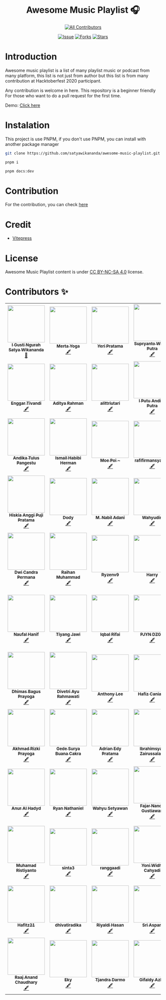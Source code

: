 <div align="center">

# Awesome Music Playlist 🎧

<!-- ALL-CONTRIBUTORS-BADGE:START - Do not remove or modify this section -->
[![All Contributors](https://img.shields.io/badge/all_contributors-84-orange.svg?style=flat-square)](#contributors-)
<!-- ALL-CONTRIBUTORS-BADGE:END -->

[![Issue](https://img.shields.io/github/issues/satyawikananda/your-fav-playlist)](https://img.shields.io/github/issues/satyawikananda/your-fav-playlist)
[![Forks](https://img.shields.io/github/forks/satyawikananda/your-fav-playlist)](https://img.shields.io/github/forks/satyawikananda/your-fav-playlist)
[![Stars](https://img.shields.io/github/stars/satyawikananda/your-fav-playlist)](https://img.shields.io/github/stars/satyawikananda/your-fav-playlist)

</div>

# Introduction
Awesome music playlist is a list of many playlist music or podcast from many platform, this list is not just from author but this list is from many contribution at Hacktoberfest 2020 participant.

Any contribution is welcome in here. This repository is a beginner friendly For those who want to do a pull request for the first time.

Demo: [Click here](https://awesome-music-playlist.vercel.app/)

# Instalation
This project is use PNPM, if you don't use PNPM, you can install with another package manager
```bash
git clone https://github.com/satyawikananda/awesome-music-playlist.git
```

```bash
pnpm i
```

```bash
pnpm docs:dev
```

# Contribution
For the contribution, you can check [here](https://awesome-music-playlist.vercel.app/contribution.html)

# Credit

* [Vitepress](https://vitepress.vuejs.org/)

# License
Awesome Music Playlist content is under [CC BY-NC-SA 4.0](https://creativecommons.org/licenses/by-nc-sa/4.0/) license.

# Contributors ✨

<!-- ALL-CONTRIBUTORS-LIST:START - Do not remove or modify this section -->
<!-- prettier-ignore-start -->
<!-- markdownlint-disable -->
<table>
  <tr>
    <td align="center"><a href="https://satyawikananda.tech"><img src="https://avatars1.githubusercontent.com/u/33148052?v=4?s=120" width="120px;" alt=""/><br /><sub><b>I Gusti Ngurah Satya Wikananda</b></sub></a><br /><a href="#maintenance-satyawikananda" title="Maintenance">🚧</a></td>
    <td align="center"><a href="https://github.com/atrem13/"><img src="https://avatars0.githubusercontent.com/u/31754826?v=4?s=120" width="120px;" alt=""/><br /><sub><b>Merta Yoga</b></sub></a><br /><a href="#content-atrem13" title="Content">🖋</a></td>
    <td align="center"><a href="http://yeripratama.com"><img src="https://avatars3.githubusercontent.com/u/10344542?v=4?s=120" width="120px;" alt=""/><br /><sub><b>Yeri Pratama</b></sub></a><br /><a href="#content-pirey" title="Content">🖋</a></td>
    <td align="center"><a href="http://supryantowp.tech"><img src="https://avatars3.githubusercontent.com/u/52796494?v=4?s=120" width="120px;" alt=""/><br /><sub><b>Supryanto Widadi Putra</b></sub></a><br /><a href="#content-supryantowp" title="Content">🖋</a></td>
    <td align="center"><a href="http://elianiva.github.io"><img src="https://avatars0.githubusercontent.com/u/51877647?v=4?s=120" width="120px;" alt=""/><br /><sub><b>elianiva</b></sub></a><br /><a href="#content-elianiva" title="Content">🖋</a></td>
    <td align="center"><a href="http://fauzan.tech"><img src="https://avatars3.githubusercontent.com/u/50759463?v=4?s=120" width="120px;" alt=""/><br /><sub><b>Muhammad Fauzan</b></sub></a><br /><a href="#content-fauzan121002" title="Content">🖋</a></td>
    <td align="center"><a href="http://diosamuel.github.io"><img src="https://avatars2.githubusercontent.com/u/42204593?v=4?s=120" width="120px;" alt=""/><br /><sub><b>Virdio Samuel Saragih</b></sub></a><br /><a href="#content-diosamuel" title="Content">🖋</a></td>
  </tr>
  <tr>
    <td align="center"><a href="https://kirintux.tech/"><img src="https://avatars3.githubusercontent.com/u/64598048?v=4?s=120" width="120px;" alt=""/><br /><sub><b>Enggar Tivandi</b></sub></a><br /><a href="#content-nekoding" title="Content">🖋</a></td>
    <td align="center"><a href="https://aditaja.my.id"><img src="https://avatars1.githubusercontent.com/u/23249302?v=4?s=120" width="120px;" alt=""/><br /><sub><b>Aditya Rahman</b></sub></a><br /><a href="#content-kudaliar032" title="Content">🖋</a></td>
    <td align="center"><a href="https://github.com/alittriutari"><img src="https://avatars3.githubusercontent.com/u/29432760?v=4?s=120" width="120px;" alt=""/><br /><sub><b>alittriutari</b></sub></a><br /><a href="#content-alittriutari" title="Content">🖋</a></td>
    <td align="center"><a href="https://github.com/andikaputraputu"><img src="https://avatars0.githubusercontent.com/u/71690021?v=4?s=120" width="120px;" alt=""/><br /><sub><b>I Putu Andika Putra</b></sub></a><br /><a href="#content-andikaputraputu" title="Content">🖋</a></td>
    <td align="center"><a href="https://github.com/verkit"><img src="https://avatars3.githubusercontent.com/u/23150948?v=4?s=120" width="120px;" alt=""/><br /><sub><b>Verdy Bangkit</b></sub></a><br /><a href="#content-verkit" title="Content">🖋</a></td>
    <td align="center"><a href="http://hendraaagil.github.io"><img src="https://avatars0.githubusercontent.com/u/54741166?v=4?s=120" width="120px;" alt=""/><br /><sub><b>Hendra Agil Syaputra</b></sub></a><br /><a href="#content-hendraaagil" title="Content">🖋</a></td>
    <td align="center"><a href="https://muhamad-zainal-arifin.netlify.app/"><img src="https://avatars3.githubusercontent.com/u/48118434?v=4?s=120" width="120px;" alt=""/><br /><sub><b>Muhamad Zainal Arifin</b></sub></a><br /><a href="#content-Zainal21" title="Content">🖋</a></td>
  </tr>
  <tr>
    <td align="center"><a href="https://profil-andikatulus.web.app"><img src="https://avatars3.githubusercontent.com/u/62005221?v=4?s=120" width="120px;" alt=""/><br /><sub><b>Andika Tulus Pangestu</b></sub></a><br /><a href="#content-andikatuluspangestu" title="Content">🖋</a></td>
    <td align="center"><a href="http://ismailhabibi.netlify.app"><img src="https://avatars3.githubusercontent.com/u/27947190?v=4?s=120" width="120px;" alt=""/><br /><sub><b>Ismail Habibi Herman</b></sub></a><br /><a href="#content-ismlhbb" title="Content">🖋</a></td>
    <td align="center"><a href="https://moepoi.dev"><img src="https://avatars1.githubusercontent.com/u/29736957?v=4?s=120" width="120px;" alt=""/><br /><sub><b>Moe Poi ~</b></sub></a><br /><a href="#content-moepoi" title="Content">🖋</a></td>
    <td align="center"><a href="https://github.com/rafifirmansyah"><img src="https://avatars3.githubusercontent.com/u/27066514?v=4?s=120" width="120px;" alt=""/><br /><sub><b>rafifirmansyah28</b></sub></a><br /><a href="#content-rafifirmansyah" title="Content">🖋</a></td>
    <td align="center"><a href="http://andreasjp0.github.io"><img src="https://avatars1.githubusercontent.com/u/49325037?v=4?s=120" width="120px;" alt=""/><br /><sub><b>Juwand</b></sub></a><br /><a href="#content-andreasjp0" title="Content">🖋</a></td>
    <td align="center"><a href="http://tryoasnafi.my.id"><img src="https://avatars0.githubusercontent.com/u/61939827?v=4?s=120" width="120px;" alt=""/><br /><sub><b>Tryo Asnafi</b></sub></a><br /><a href="#content-tryoasnafi" title="Content">🖋</a></td>
    <td align="center"><a href="https://github.com/rndprdn"><img src="https://avatars0.githubusercontent.com/u/39892767?v=4?s=120" width="120px;" alt=""/><br /><sub><b>Rendi Pradana</b></sub></a><br /><a href="#content-rndprdn" title="Content">🖋</a></td>
  </tr>
  <tr>
    <td align="center"><a href="https://hiskia.dev"><img src="https://avatars0.githubusercontent.com/u/44335799?v=4?s=120" width="120px;" alt=""/><br /><sub><b>Hiskia Anggi Puji Pratama</b></sub></a><br /><a href="#content-hiskiapp" title="Content">🖋</a></td>
    <td align="center"><a href="https://github.com/dodycode"><img src="https://avatars0.githubusercontent.com/u/20751329?v=4?s=120" width="120px;" alt=""/><br /><sub><b>Dody</b></sub></a><br /><a href="#content-dodycode" title="Content">🖋</a></td>
    <td align="center"><a href="https://t.me/mnabila"><img src="https://avatars0.githubusercontent.com/u/37516576?v=4?s=120" width="120px;" alt=""/><br /><sub><b>M. Nabil Adani</b></sub></a><br /><a href="#content-mnabila" title="Content">🖋</a></td>
    <td align="center"><a href="http://whydn.dev"><img src="https://avatars3.githubusercontent.com/u/50127599?v=4?s=120" width="120px;" alt=""/><br /><sub><b>Wahyudin</b></sub></a><br /><a href="#content-whydn-dev" title="Content">🖋</a></td>
    <td align="center"><a href="https://fairportstudios.xyz/"><img src="https://avatars0.githubusercontent.com/u/53175514?v=4?s=120" width="120px;" alt=""/><br /><sub><b>Rommy Gustiawan</b></sub></a><br /><a href="#content-rgxcp" title="Content">🖋</a></td>
    <td align="center"><a href="https://samx23.github.io/"><img src="https://avatars3.githubusercontent.com/u/44131347?v=4?s=120" width="120px;" alt=""/><br /><sub><b>Sami Kalammallah</b></sub></a><br /><a href="#content-SamX23" title="Content">🖋</a></td>
    <td align="center"><a href="https://github.com/gunturpratama"><img src="https://avatars0.githubusercontent.com/u/43977991?v=4?s=120" width="120px;" alt=""/><br /><sub><b>Guntur @tastedbyheart</b></sub></a><br /><a href="#content-gunturpratama" title="Content">🖋</a></td>
  </tr>
  <tr>
    <td align="center"><a href="https://fb.com/CdrScNET89"><img src="https://avatars3.githubusercontent.com/u/52048022?v=4?s=120" width="120px;" alt=""/><br /><sub><b>Dwi Candra Permana</b></sub></a><br /><a href="#content-dwichan0905" title="Content">🖋</a></td>
    <td align="center"><a href="https://github.com/raihan-muhammad"><img src="https://avatars3.githubusercontent.com/u/51007619?v=4?s=120" width="120px;" alt=""/><br /><sub><b>Raihan Muhammad</b></sub></a><br /><a href="#content-raihan-muhammad" title="Content">🖋</a></td>
    <td align="center"><a href="https://github.com/Ryzenv9"><img src="https://avatars2.githubusercontent.com/u/71984542?v=4?s=120" width="120px;" alt=""/><br /><sub><b>Ryzenv9</b></sub></a><br /><a href="#content-Ryzenv9" title="Content">🖋</a></td>
    <td align="center"><a href="http://0xlt.me/id"><img src="https://avatars0.githubusercontent.com/u/53987136?v=4?s=120" width="120px;" alt=""/><br /><sub><b>Harry</b></sub></a><br /><a href="#content-owl4ce" title="Content">🖋</a></td>
    <td align="center"><a href="https://github.com/noviyana12"><img src="https://avatars3.githubusercontent.com/u/54648155?v=4?s=120" width="120px;" alt=""/><br /><sub><b>noviyana12</b></sub></a><br /><a href="#content-noviyana12" title="Content">🖋</a></td>
    <td align="center"><a href="https://angga.studio"><img src="https://avatars1.githubusercontent.com/u/32284419?v=4?s=120" width="120px;" alt=""/><br /><sub><b>Angga R.</b></sub></a><br /><a href="#content-AnggaR96s" title="Content">🖋</a></td>
    <td align="center"><a href="https://github.com/Fajaru1503"><img src="https://avatars1.githubusercontent.com/u/44464695?v=4?s=120" width="120px;" alt=""/><br /><sub><b>Bhirawa "Fajaru" Dewangga</b></sub></a><br /><a href="#content-Fajaru1503" title="Content">🖋</a></td>
  </tr>
  <tr>
    <td align="center"><a href="https://github.com/nahansans"><img src="https://avatars2.githubusercontent.com/u/66030265?v=4?s=120" width="120px;" alt=""/><br /><sub><b>Naufal Hanif</b></sub></a><br /><a href="#content-nahansans" title="Content">🖋</a></td>
    <td align="center"><a href="https://github.com/tiyang-jawi"><img src="https://avatars3.githubusercontent.com/u/66328103?v=4?s=120" width="120px;" alt=""/><br /><sub><b>Tiyang Jawi</b></sub></a><br /><a href="#content-tiyang-jawi" title="Content">🖋</a></td>
    <td align="center"><a href="https://snowpkg.moedev.co"><img src="https://avatars0.githubusercontent.com/u/29944979?v=4?s=120" width="120px;" alt=""/><br /><sub><b>Iqbal Rifai</b></sub></a><br /><a href="#content-py7hon" title="Content">🖋</a></td>
    <td align="center"><a href="http://ini.space/PJYN_DZGN"><img src="https://avatars1.githubusercontent.com/u/72155599?v=4?s=120" width="120px;" alt=""/><br /><sub><b>PJYN DZGN</b></sub></a><br /><a href="#content-pjyn-dzgn" title="Content">🖋</a></td>
    <td align="center"><a href="https://github.com/safitri02"><img src="https://avatars2.githubusercontent.com/u/48701660?v=4?s=120" width="120px;" alt=""/><br /><sub><b>Safitri</b></sub></a><br /><a href="#content-safitri02" title="Content">🖋</a></td>
    <td align="center"><a href="https://anandamuhammad.space/"><img src="https://avatars3.githubusercontent.com/u/39816224?v=4?s=120" width="120px;" alt=""/><br /><sub><b>Ananda Muhammad Muthaqin</b></sub></a><br /><a href="#content-handa26" title="Content">🖋</a></td>
    <td align="center"><a href="http://antondektra201.epizy.com"><img src="https://avatars3.githubusercontent.com/u/46590632?v=4?s=120" width="120px;" alt=""/><br /><sub><b>Antonio Komang Yudistira</b></sub></a><br /><a href="#content-komangss" title="Content">🖋</a></td>
  </tr>
  <tr>
    <td align="center"><a href="http://kry9ton.tech"><img src="https://avatars1.githubusercontent.com/u/44697929?v=4?s=120" width="120px;" alt=""/><br /><sub><b>Dhimas Bagus Prayoga</b></sub></a><br /><a href="#content-Kry9toN" title="Content">🖋</a></td>
    <td align="center"><a href="https://github.com/divetri"><img src="https://avatars0.githubusercontent.com/u/54519415?v=4?s=120" width="120px;" alt=""/><br /><sub><b>Divetri Ayu Rahmawati</b></sub></a><br /><a href="#content-divetri" title="Content">🖋</a></td>
    <td align="center"><a href="http://anthonylee.asia"><img src="https://avatars1.githubusercontent.com/u/35132441?v=4?s=120" width="120px;" alt=""/><br /><sub><b>Anthony Lee</b></sub></a><br /><a href="#content-Mbahmo" title="Content">🖋</a></td>
    <td align="center"><a href="http://hafizcode02.github.io"><img src="https://avatars2.githubusercontent.com/u/53365353?v=4?s=120" width="120px;" alt=""/><br /><sub><b>Hafiz Caniago</b></sub></a><br /><a href="#content-Hafizcode02" title="Content">🖋</a></td>
    <td align="center"><a href="http://lab-ekickx.my.id"><img src="https://avatars1.githubusercontent.com/u/26477782?v=4?s=120" width="120px;" alt=""/><br /><sub><b>Ghani Rafif</b></sub></a><br /><a href="#content-ekickx" title="Content">🖋</a></td>
    <td align="center"><a href="https://wonderwoman.team"><img src="https://avatars0.githubusercontent.com/u/35220738?v=4?s=120" width="120px;" alt=""/><br /><sub><b>iNath</b></sub></a><br /><a href="#content-nat9h" title="Content">🖋</a></td>
    <td align="center"><a href="https://github.com/alfidh02"><img src="https://avatars3.githubusercontent.com/u/58141964?v=4?s=120" width="120px;" alt=""/><br /><sub><b>Alfi Dharmawan</b></sub></a><br /><a href="#content-alfidh02" title="Content">🖋</a></td>
  </tr>
  <tr>
    <td align="center"><a href="http://alihgae.com"><img src="https://avatars3.githubusercontent.com/u/33476707?v=4?s=120" width="120px;" alt=""/><br /><sub><b>Akhmad Rizki Prayoga</b></sub></a><br /><a href="#content-akhmadrizki" title="Content">🖋</a></td>
    <td align="center"><a href="https://github.com/suryabu26"><img src="https://avatars0.githubusercontent.com/u/58099117?v=4?s=120" width="120px;" alt=""/><br /><sub><b>Gede Surya Buana Cakra</b></sub></a><br /><a href="#content-suryabu26" title="Content">🖋</a></td>
    <td align="center"><a href="https://github.com/AdrianEdy"><img src="https://avatars2.githubusercontent.com/u/43314879?v=4?s=120" width="120px;" alt=""/><br /><sub><b>Adrian Edy Pratama</b></sub></a><br /><a href="#content-AdrianEdy" title="Content">🖋</a></td>
    <td align="center"><a href="https://github.com/Ibrahimsyah"><img src="https://avatars2.githubusercontent.com/u/7591715?v=4?s=120" width="120px;" alt=""/><br /><sub><b>Ibrahimsyah Zairussalam</b></sub></a><br /><a href="#content-Ibrahimsyah" title="Content">🖋</a></td>
    <td align="center"><a href="https://github.com/kouseina"><img src="https://avatars2.githubusercontent.com/u/56005648?v=4?s=120" width="120px;" alt=""/><br /><sub><b>Daffa Putera Kouseina</b></sub></a><br /><a href="#content-kouseina" title="Content">🖋</a></td>
    <td align="center"><a href="https://github.com/rygenzx"><img src="https://avatars2.githubusercontent.com/u/63197023?v=4?s=120" width="120px;" alt=""/><br /><sub><b>Rigen Maulana</b></sub></a><br /><a href="#content-rygenzx" title="Content">🖋</a></td>
    <td align="center"><a href="https://github.com/Akbarsn"><img src="https://avatars2.githubusercontent.com/u/45342078?v=4?s=120" width="120px;" alt=""/><br /><sub><b>Akbarsn</b></sub></a><br /><a href="#content-Akbarsn" title="Content">🖋</a></td>
  </tr>
  <tr>
    <td align="center"><a href="https://ini.space/hadyd"><img src="https://avatars0.githubusercontent.com/u/62197750?v=4?s=120" width="120px;" alt=""/><br /><sub><b>Anur Al Hadyd</b></sub></a><br /><a href="#content-hadyd" title="Content">🖋</a></td>
    <td align="center"><a href="https://github.com/Reihen-afk"><img src="https://avatars2.githubusercontent.com/u/68687179?v=4?s=120" width="120px;" alt=""/><br /><sub><b>Ryan Nathaniel</b></sub></a><br /><a href="#content-Reihen-afk" title="Content">🖋</a></td>
    <td align="center"><a href="https://github.com/wahyustwn"><img src="https://avatars0.githubusercontent.com/u/70325864?v=4?s=120" width="120px;" alt=""/><br /><sub><b>Wahyu Setyawan</b></sub></a><br /><a href="#content-wahyustwn" title="Content">🖋</a></td>
    <td align="center"><a href="https://github.com/GustiawanFN"><img src="https://avatars1.githubusercontent.com/u/16741562?v=4?s=120" width="120px;" alt=""/><br /><sub><b>Fajar Nanda Gustiawan</b></sub></a><br /><a href="#content-GustiawanFN" title="Content">🖋</a></td>
    <td align="center"><a href="http://fritssasia.github.io/"><img src="https://avatars2.githubusercontent.com/u/50069713?v=4?s=120" width="120px;" alt=""/><br /><sub><b>Frits Sasia</b></sub></a><br /><a href="#content-fritssasia" title="Content">🖋</a></td>
    <td align="center"><a href="http://mnazria.herokuapp.com"><img src="https://avatars0.githubusercontent.com/u/34557386?v=4?s=120" width="120px;" alt=""/><br /><sub><b>Muhammad Nazri Asy'Ary</b></sub></a><br /><a href="#content-nazri07" title="Content">🖋</a></td>
    <td align="center"><a href="https://febriansyah.id"><img src="https://avatars2.githubusercontent.com/u/26494303?v=4?s=120" width="120px;" alt=""/><br /><sub><b>FEBRIANSYAH</b></sub></a><br /><a href="#content-febriansyahdotid" title="Content">🖋</a></td>
  </tr>
  <tr>
    <td align="center"><a href="https://www.masgimenz.com"><img src="https://avatars2.githubusercontent.com/u/23699593?v=4?s=120" width="120px;" alt=""/><br /><sub><b>Muhamad Ristiyanto</b></sub></a><br /><a href="#content-Gimenz" title="Content">🖋</a></td>
    <td align="center"><a href="http://sintatr.xyz"><img src="https://avatars0.githubusercontent.com/u/49272494?v=4?s=120" width="120px;" alt=""/><br /><sub><b>sinta3</b></sub></a><br /><a href="#content-sinta3" title="Content">🖋</a></td>
    <td align="center"><a href="https://github.com/ranggaadi"><img src="https://avatars1.githubusercontent.com/u/45221389?v=4?s=120" width="120px;" alt=""/><br /><sub><b>ranggaadi</b></sub></a><br /><a href="#content-ranggaadi" title="Content">🖋</a></td>
    <td align="center"><a href="https://github.com/NichiNect"><img src="https://avatars2.githubusercontent.com/u/48024209?v=4?s=120" width="120px;" alt=""/><br /><sub><b>Yoni Widhi Cahyadi</b></sub></a><br /><a href="#content-NichiNect" title="Content">🖋</a></td>
    <td align="center"><a href="https://leonanta.github.io"><img src="https://avatars3.githubusercontent.com/u/38516775?v=4?s=120" width="120px;" alt=""/><br /><sub><b>Leonanta Pramudya Kusuma</b></sub></a><br /><a href="#content-leoprananta" title="Content">🖋</a></td>
    <td align="center"><a href="https://github.com/atikadwicahya"><img src="https://avatars0.githubusercontent.com/u/53210051?v=4?s=120" width="120px;" alt=""/><br /><sub><b>atika dwi cahyani</b></sub></a><br /><a href="#content-atikadwicahya" title="Content">🖋</a></td>
    <td align="center"><a href="https://github.com/xvbnm48"><img src="https://avatars3.githubusercontent.com/u/64114487?v=4?s=120" width="120px;" alt=""/><br /><sub><b>M Fariz Wisnu prananda</b></sub></a><br /><a href="#content-xvbnm48" title="Content">🖋</a></td>
  </tr>
  <tr>
    <td align="center"><a href="https://github.com/HafitzSetya"><img src="https://avatars1.githubusercontent.com/u/71178188?v=4?s=120" width="120px;" alt=""/><br /><sub><b>Hafitz21</b></sub></a><br /><a href="#content-HafitzSetya" title="Content">🖋</a></td>
    <td align="center"><a href="https://github.com/dhivatiradika"><img src="https://avatars2.githubusercontent.com/u/35055233?v=4?s=120" width="120px;" alt=""/><br /><sub><b>dhivatiradika</b></sub></a><br /><a href="#content-dhivatiradika" title="Content">🖋</a></td>
    <td align="center"><a href="https://riyaldi.com"><img src="https://avatars2.githubusercontent.com/u/42972239?v=4?s=120" width="120px;" alt=""/><br /><sub><b>Riyaldi Hasan</b></sub></a><br /><a href="#content-riyhs" title="Content">🖋</a></td>
    <td align="center"><a href="https://siarie.github.io"><img src="https://avatars3.githubusercontent.com/u/42394346?v=4?s=120" width="120px;" alt=""/><br /><sub><b>Sri Aspari</b></sub></a><br /><a href="#content-siarie" title="Content">🖋</a></td>
    <td align="center"><a href="https://alfin.now.sh"><img src="https://avatars1.githubusercontent.com/u/34728291?v=4?s=120" width="120px;" alt=""/><br /><sub><b>Alfin Syahruddin</b></sub></a><br /><a href="#content-al-fin" title="Content">🖋</a></td>
    <td align="center"><a href="https://www.facebook.com/groups/DevCJakarta/"><img src="https://avatars3.githubusercontent.com/u/28197080?v=4?s=120" width="120px;" alt=""/><br /><sub><b>Martin Jham</b></sub></a><br /><a href="#content-rifaimartin" title="Content">🖋</a></td>
    <td align="center"><a href="http://myfra.vercel.app"><img src="https://avatars.githubusercontent.com/u/60420319?v=4?s=120" width="120px;" alt=""/><br /><sub><b>To My</b></sub></a><br /><a href="#content-MyFRA" title="Content">🖋</a></td>
  </tr>
  <tr>
    <td align="center"><a href="https://github.com/TechnicallyItsPossible"><img src="https://avatars.githubusercontent.com/u/49406400?v=4?s=120" width="120px;" alt=""/><br /><sub><b>Raaj Anand Chaudhary</b></sub></a><br /><a href="#content-TechnicallyItsPossible" title="Content">🖋</a></td>
    <td align="center"><a href="https://github.com/lenfaire"><img src="https://avatars.githubusercontent.com/u/73016312?v=4?s=120" width="120px;" alt=""/><br /><sub><b>Eky</b></sub></a><br /><a href="#content-lenfaire" title="Content">🖋</a></td>
    <td align="center"><a href="https://tjandradarmo.me"><img src="https://avatars.githubusercontent.com/u/46013258?v=4?s=120" width="120px;" alt=""/><br /><sub><b>Tjandra Darmo</b></sub></a><br /><a href="#content-TjandraD" title="Content">🖋</a></td>
    <td align="center"><a href="http://gifaldyazka.is-a.dev"><img src="https://avatars.githubusercontent.com/u/68645946?v=4?s=120" width="120px;" alt=""/><br /><sub><b>Gifaldy Azka</b></sub></a><br /><a href="#content-gifaldyazkaa" title="Content">🖋</a></td>
    <td align="center"><a href="http://rinosatyaputra.vercel.app"><img src="https://avatars.githubusercontent.com/u/50629099?v=4?s=120" width="120px;" alt=""/><br /><sub><b>Rino Satya Putra</b></sub></a><br /><a href="#content-riyaraa" title="Content">🖋</a></td>
    <td align="center"><a href="https://github.com/husinassegaff"><img src="https://avatars.githubusercontent.com/u/63222585?v=4?s=120" width="120px;" alt=""/><br /><sub><b>Husin Muhammad Assegaff</b></sub></a><br /><a href="#content-husinassegaff" title="Content">🖋</a></td>
    <td align="center"><a href="http://yulidar.blogspot.com"><img src="https://avatars.githubusercontent.com/u/31232250?v=4?s=120" width="120px;" alt=""/><br /><sub><b>yulidarmaulana</b></sub></a><br /><a href="#content-yulidarmaulana" title="Content">🖋</a></td>
  </tr>
</table>

<!-- markdownlint-restore -->
<!-- prettier-ignore-end -->

<!-- ALL-CONTRIBUTORS-LIST:END -->
